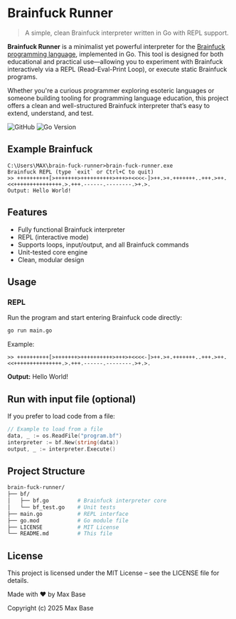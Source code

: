 # Brainfuck Runner

> A simple, clean Brainfuck interpreter written in Go with REPL support.

**Brainfuck Runner** is a minimalist yet powerful interpreter for the [Brainfuck programming language](https://en.wikipedia.org/wiki/Brainfuck), implemented in Go. This tool is designed for both educational and practical use—allowing you to experiment with Brainfuck interactively via a REPL (Read-Eval-Print Loop), or execute static Brainfuck programs.

Whether you're a curious programmer exploring esoteric languages or someone building tooling for programming language education, this project offers a clean and well-structured Brainfuck interpreter that’s easy to extend, understand, and test.

![GitHub](https://img.shields.io/github/license/BaseMax/brain-fuck-runner)
![Go Version](https://img.shields.io/badge/Go-1.22.4+-brightgreen)

## Example Brainfuck

```
C:\Users\MAX\brain-fuck-runner>brain-fuck-runner.exe
Brainfuck REPL (type `exit` or Ctrl+C to quit)
>> ++++++++++[>+++++++>++++++++++>+++>+<<<<-]>++.>+.+++++++..+++.>++.<<+++++++++++++++.>.+++.------.--------.>+.>.
Output: Hello World!
```

## Features

- Fully functional Brainfuck interpreter
- REPL (interactive mode)
- Supports loops, input/output, and all Brainfuck commands
- Unit-tested core engine
- Clean, modular design

## Usage

### REPL

Run the program and start entering Brainfuck code directly:

```bash
go run main.go
```

Example:

```brainfuck
>> ++++++++++[>+++++++>++++++++++>+++>+<<<<-]>++.>+.+++++++..+++.>++.<<+++++++++++++++.>.+++.------.--------.>+.>.
```

**Output:** Hello World!

## Run with input file (optional)

If you prefer to load code from a file:

```go
// Example to load from a file
data, _ := os.ReadFile("program.bf")
interpreter := bf.New(string(data))
output, _ := interpreter.Execute()
```

## Project Structure

```bash
brain-fuck-runner/
├── bf/
│   ├── bf.go         # Brainfuck interpreter core
│   └── bf_test.go    # Unit tests
├── main.go           # REPL interface
├── go.mod            # Go module file
├── LICENSE           # MIT License
└── README.md         # This file
```

## License

This project is licensed under the MIT License – see the LICENSE file for details.

Made with ❤️ by Max Base

Copyright (c) 2025 Max Base
